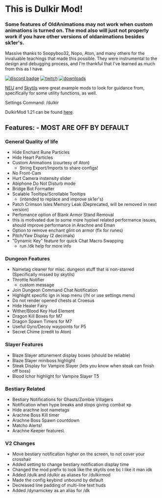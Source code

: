 # This is Dulkir Mod!
### Some features of OldAnimations may not work when custom animations is turned on. The mod also will just not properly work if you have other versions of oldanimations besides sk1er's.
Massive thanks to Soopyboo32, Nopo, Aton, and many others for the invaluable teachings that made this possible.
They were instrumental to the design and debugging process, and I'm thankful that I've learned as much from this
as I have.

[![discord badge](https://img.shields.io/discord/819011720001224735?label=discord&color=9089DA&logo=discord&style=for-the-badge)](https://discord.gg/WnJwrNZQSn)
[![twitch](https://img.shields.io/twitch/status/dulkir?style=for-the-badge)](https://www.twitch.tv/dulkir)
[![downloads](https://img.shields.io/github/downloads/inglettronald/DulkirMod/total?style=for-the-badge)](https://github.com/inglettronald/DulkirMod)


[NEU](https://github.com/Moulberry/NotEnoughUpdates) and [Skytils](https://github.com/Skytils/SkytilsMod) were great example mods to look for guidance from, specifically for some utility functions, as well.

Settings Command: /dulkir

DulkirMod 1.21 can be found [here](https://github.com/inglettronald/DulkirMod-Fabric).

## Features: - MOST ARE OFF BY DEFAULT

### General Quality of life
- Hide Enchant Rune Particles
- Hide Heart Particles
- Custom Animations (courtesy of Aton)
  - String Export/Imports to share configs!
- No Front-Cam
- Hurt Camera instensity slider
- Abiphone Do Not Disturb mode
- Bridge Bot Formatter
- Scalable Tooltips/Scrollable Tooltips
  - (intended to replace and improve sk1er's)
- Patch Crimson Isles Memory Leak (Deprecated, will be removed in next version)
- Perfomance option of Blank Armor Stand Removal
 - this is motivated due to some more hypixel related performance issues, should improve performance in Arachne and Eman
- Option to remove enchant glint on armor (fix for runes)
- Pitch/Yaw Display (2 decimals)
- "Dynamic Key" feature for quick Chat Macro Swapping
   - run /dk help for more info

### Dungeon Features
- Nametag cleaner for misc. dungeon stuff that is non-starred (Specifically missed by skytils)
- Throttle Notifier
  - custom message
- Join Dungeon Command Chat Notification
- Highlight specific ign in leap menu (/hl <user> or use settings menu)
- Do not render opened chests at Croesus
- Hide Healer Fairy
- Wither/Blood Key Hud Element
- Dragon Kill Boxes for M7
- Dragon Spawn Timers for M7
- Useful Gyro/Decoy waypoints for P5
- Secret Chime (credit to Aton)

### Slayer Features
- Blaze Slayer attunement display boxes (should be reliable)
- Blaze Slayer miniboss highlight
- Steak Display for Vampire Slayer (lets you know when steak can finish off boss)
- Blood Ichor highlight for Vampire Slayer T5
  
### Bestiary Related
- Bestiary Notifications for Ghasts/Zombie Villagers
- Notification when hype breaks and stops giving combat xp
- Hide arachne loot nametags
- Arachne Boss Kill timer
- Arachne Boss Spawn countdown
- Matcho Alerts!
- Arachne Keeper features\

### V2 Changes
- Move bestiary notification higher on the screen, to not cover your crosshair
- Added setting to change bestiary notification display time
- Changed the mod prefix to look like the skytils one bc I like it man idk
- Added /dulk and /dulkir as aliases for /dulkirmod
- Made the config keybind unbound by default
- Decreased line padding of multi-line text huds
- Added /dynamickey as an alias for /dk